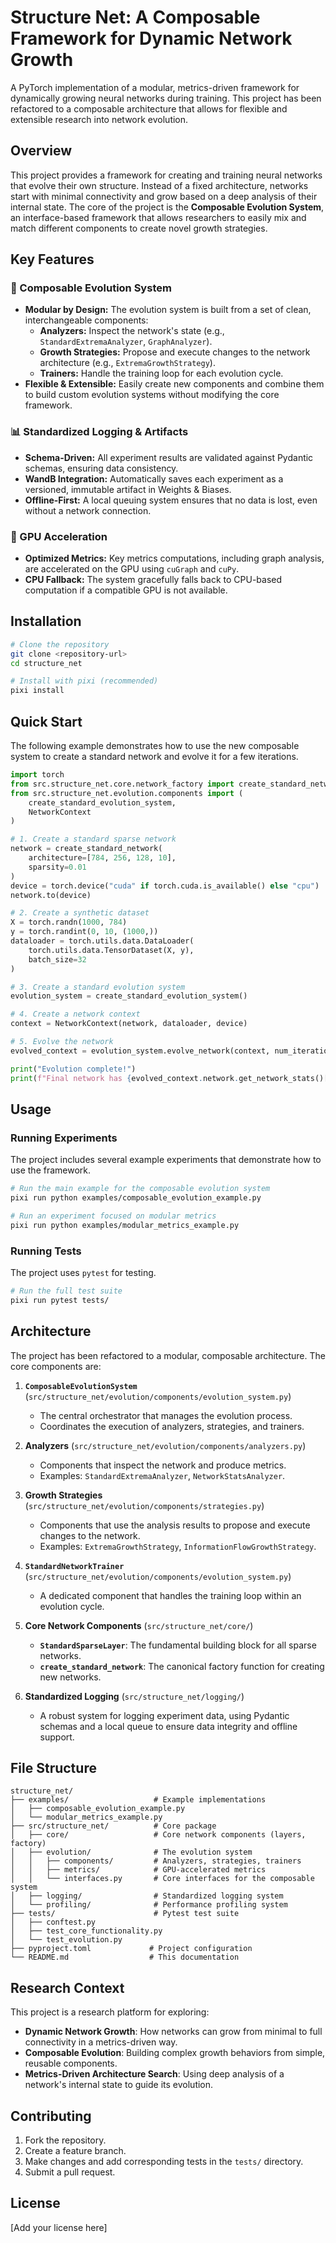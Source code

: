 # Structure Net: A Composable Framework for Dynamic Network Growth

A PyTorch implementation of a modular, metrics-driven framework for dynamically growing neural networks during training. This project has been refactored to a composable architecture that allows for flexible and extensible research into network evolution.

## Overview

This project provides a framework for creating and training neural networks that evolve their own structure. Instead of a fixed architecture, networks start with minimal connectivity and grow based on a deep analysis of their internal state. The core of the project is the **Composable Evolution System**, an interface-based framework that allows researchers to easily mix and match different components to create novel growth strategies.

## Key Features

### 🧬 Composable Evolution System
- **Modular by Design:** The evolution system is built from a set of clean, interchangeable components:
    - **Analyzers:** Inspect the network's state (e.g., `StandardExtremaAnalyzer`, `GraphAnalyzer`).
    - **Growth Strategies:** Propose and execute changes to the network architecture (e.g., `ExtremaGrowthStrategy`).
    - **Trainers:** Handle the training loop for each evolution cycle.
- **Flexible & Extensible:** Easily create new components and combine them to build custom evolution systems without modifying the core framework.

### 📊 Standardized Logging & Artifacts
- **Schema-Driven:** All experiment results are validated against Pydantic schemas, ensuring data consistency.
- **WandB Integration:** Automatically saves each experiment as a versioned, immutable artifact in Weights & Biases.
- **Offline-First:** A local queuing system ensures that no data is lost, even without a network connection.

### 🚀 GPU Acceleration
- **Optimized Metrics:** Key metrics computations, including graph analysis, are accelerated on the GPU using `cuGraph` and `cuPy`.
- **CPU Fallback:** The system gracefully falls back to CPU-based computation if a compatible GPU is not available.

## Installation

```bash
# Clone the repository
git clone <repository-url>
cd structure_net

# Install with pixi (recommended)
pixi install
```

## Quick Start

The following example demonstrates how to use the new composable system to create a standard network and evolve it for a few iterations.

```python
import torch
from src.structure_net.core.network_factory import create_standard_network
from src.structure_net.evolution.components import (
    create_standard_evolution_system,
    NetworkContext
)

# 1. Create a standard sparse network
network = create_standard_network(
    architecture=[784, 256, 128, 10],
    sparsity=0.01
)
device = torch.device("cuda" if torch.cuda.is_available() else "cpu")
network.to(device)

# 2. Create a synthetic dataset
X = torch.randn(1000, 784)
y = torch.randint(0, 10, (1000,))
dataloader = torch.utils.data.DataLoader(
    torch.utils.data.TensorDataset(X, y),
    batch_size=32
)

# 3. Create a standard evolution system
evolution_system = create_standard_evolution_system()

# 4. Create a network context
context = NetworkContext(network, dataloader, device)

# 5. Evolve the network
evolved_context = evolution_system.evolve_network(context, num_iterations=3)

print("Evolution complete!")
print(f"Final network has {evolved_context.network.get_network_stats()['total_connections']} connections.")
```

## Usage

### Running Experiments

The project includes several example experiments that demonstrate how to use the framework.

```bash
# Run the main example for the composable evolution system
pixi run python examples/composable_evolution_example.py

# Run an experiment focused on modular metrics
pixi run python examples/modular_metrics_example.py
```

### Running Tests

The project uses `pytest` for testing.

```bash
# Run the full test suite
pixi run pytest tests/
```

## Architecture

The project has been refactored to a modular, composable architecture. The core components are:

1.  **`ComposableEvolutionSystem`** (`src/structure_net/evolution/components/evolution_system.py`)
    - The central orchestrator that manages the evolution process.
    - Coordinates the execution of analyzers, strategies, and trainers.

2.  **Analyzers** (`src/structure_net/evolution/components/analyzers.py`)
    - Components that inspect the network and produce metrics.
    - Examples: `StandardExtremaAnalyzer`, `NetworkStatsAnalyzer`.

3.  **Growth Strategies** (`src/structure_net/evolution/components/strategies.py`)
    - Components that use the analysis results to propose and execute changes to the network.
    - Examples: `ExtremaGrowthStrategy`, `InformationFlowGrowthStrategy`.

4.  **`StandardNetworkTrainer`** (`src/structure_net/evolution/components/evolution_system.py`)
    - A dedicated component that handles the training loop within an evolution cycle.

5.  **Core Network Components** (`src/structure_net/core/`)
    - **`StandardSparseLayer`**: The fundamental building block for all sparse networks.
    - **`create_standard_network`**: The canonical factory function for creating new networks.

6.  **Standardized Logging** (`src/structure_net/logging/`)
    - A robust system for logging experiment data, using Pydantic schemas and a local queue to ensure data integrity and offline support.

## File Structure

```
structure_net/
├── examples/                   # Example implementations
│   ├── composable_evolution_example.py
│   └── modular_metrics_example.py
├── src/structure_net/          # Core package
│   ├── core/                   # Core network components (layers, factory)
│   ├── evolution/              # The evolution system
│   │   ├── components/         # Analyzers, strategies, trainers
│   │   ├── metrics/            # GPU-accelerated metrics
│   │   └── interfaces.py       # Core interfaces for the composable system
│   ├── logging/                # Standardized logging system
│   └── profiling/              # Performance profiling system
├── tests/                      # Pytest test suite
│   ├── conftest.py
│   ├── test_core_functionality.py
│   └── test_evolution.py
├── pyproject.toml             # Project configuration
└── README.md                  # This documentation
```

## Research Context

This project is a research platform for exploring:

- **Dynamic Network Growth**: How networks can grow from minimal to full connectivity in a metrics-driven way.
- **Composable Evolution**: Building complex growth behaviors from simple, reusable components.
- **Metrics-Driven Architecture Search**: Using deep analysis of a network's internal state to guide its evolution.

## Contributing

1.  Fork the repository.
2.  Create a feature branch.
3.  Make changes and add corresponding tests in the `tests/` directory.
4.  Submit a pull request.

## License

[Add your license here]